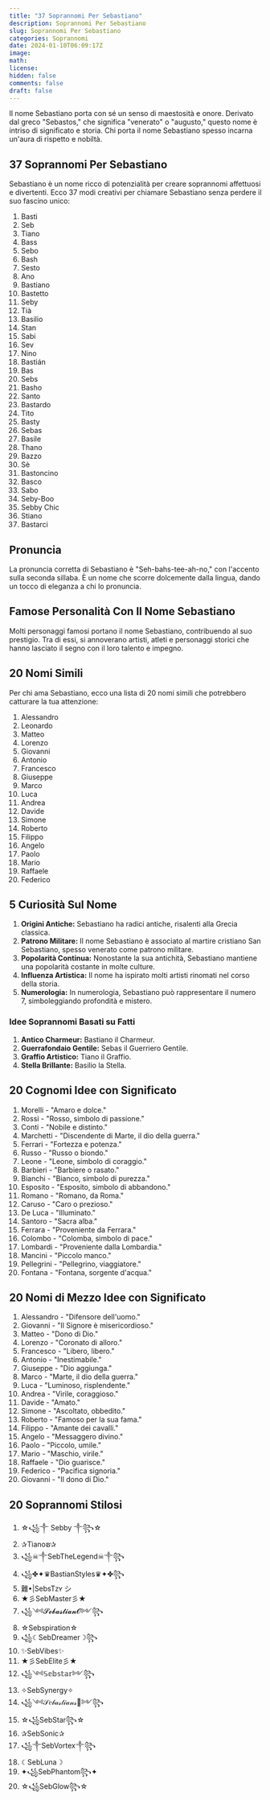 ```yaml
---
title: "37 Soprannomi Per Sebastiano"
description: Soprannomi Per Sebastiano
slug: Soprannomi Per Sebastiano
categories: Soprannomi
date: 2024-01-10T06:09:17Z
image: 
math: 
license: 
hidden: false
comments: false
draft: false
---
```


Il nome Sebastiano porta con sé un senso di maestosità e onore. Derivato dal greco "Sebastos," che significa "venerato" o "augusto," questo nome è intriso di significato e storia. Chi porta il nome Sebastiano spesso incarna un'aura di rispetto e nobiltà.

## 37 Soprannomi Per Sebastiano
Sebastiano è un nome ricco di potenzialità per creare soprannomi affettuosi e divertenti. Ecco 37 modi creativi per chiamare Sebastiano senza perdere il suo fascino unico:

1. Basti
2. Seb
3. Tiano
4. Bass
5. Sebo
6. Bash
7. Sesto
8. Ano
9. Bastiano
10. Bastetto
11. Seby
12. Tià
13. Basilio
14. Stan
15. Sabi
16. Sev
17. Nino
18. Bastián
19. Bas
20. Sebs
21. Basho
22. Santo
23. Bastardo
24. Tito
25. Basty
26. Sebas
27. Basile
28. Thano
29. Bazzo
30. Sè
31. Bastoncino
32. Basco
33. Sabo
34. Seby-Boo
35. Sebby Chic
36. Stiano
37. Bastarci

## Pronuncia
La pronuncia corretta di Sebastiano è "Seh-bahs-tee-ah-no," con l'accento sulla seconda sillaba. È un nome che scorre dolcemente dalla lingua, dando un tocco di eleganza a chi lo pronuncia.

## Famose Personalità Con Il Nome Sebastiano
Molti personaggi famosi portano il nome Sebastiano, contribuendo al suo prestigio. Tra di essi, si annoverano artisti, atleti e personaggi storici che hanno lasciato il segno con il loro talento e impegno.

## 20 Nomi Simili
Per chi ama Sebastiano, ecco una lista di 20 nomi simili che potrebbero catturare la tua attenzione:

1. Alessandro
2. Leonardo
3. Matteo
4. Lorenzo
5. Giovanni
6. Antonio
7. Francesco
8. Giuseppe
9. Marco
10. Luca
11. Andrea
12. Davide
13. Simone
14. Roberto
15. Filippo
16. Angelo
17. Paolo
18. Mario
19. Raffaele
20. Federico

## 5 Curiosità Sul Nome
1. **Origini Antiche:** Sebastiano ha radici antiche, risalenti alla Grecia classica.
2. **Patrono Militare:** Il nome Sebastiano è associato al martire cristiano San Sebastiano, spesso venerato come patrono militare.
3. **Popolarità Continua:** Nonostante la sua antichità, Sebastiano mantiene una popolarità costante in molte culture.
4. **Influenza Artistica:** Il nome ha ispirato molti artisti rinomati nel corso della storia.
5. **Numerologia:** In numerologia, Sebastiano può rappresentare il numero 7, simboleggiando profondità e mistero.

### Idee Soprannomi Basati su Fatti
1. **Antico Charmeur:** Bastiano il Charmeur.
2. **Guerrafondaio Gentile:** Sebas il Guerriero Gentile.
3. **Graffio Artistico:** Tiano il Graffio.
4. **Stella Brillante:** Basilio la Stella.

## 20 Cognomi Idee con Significato
1. Morelli - "Amaro e dolce."
2. Rossi - "Rosso, simbolo di passione."
3. Conti - "Nobile e distinto."
4. Marchetti - "Discendente di Marte, il dio della guerra."
5. Ferrari - "Fortezza e potenza."
6. Russo - "Russo o biondo."
7. Leone - "Leone, simbolo di coraggio."
8. Barbieri - "Barbiere o rasato."
9. Bianchi - "Bianco, simbolo di purezza."
10. Esposito - "Esposito, simbolo di abbandono."
11. Romano - "Romano, da Roma."
12. Caruso - "Caro o prezioso."
13. De Luca - "Illuminato."
14. Santoro - "Sacra alba."
15. Ferrara - "Proveniente da Ferrara."
16. Colombo - "Colomba, simbolo di pace."
17. Lombardi - "Proveniente dalla Lombardia."
18. Mancini - "Piccolo manco."
19. Pellegrini - "Pellegrino, viaggiatore."
20. Fontana - "Fontana, sorgente d'acqua."

## 20 Nomi di Mezzo Idee con Significato
1. Alessandro - "Difensore dell'uomo."
2. Giovanni - "Il Signore è misericordioso."
3. Matteo - "Dono di Dio."
4. Lorenzo - "Coronato di alloro."
5. Francesco - "Libero, libero."
6. Antonio - "Inestimabile."
7. Giuseppe - "Dio aggiunga."
8. Marco - "Marte, il dio della guerra."
9. Luca - "Luminoso, risplendente."
10. Andrea - "Virile, coraggioso."
11. Davide - "Amato."
12. Simone - "Ascoltato, obbedito."
13. Roberto - "Famoso per la sua fama."
14. Filippo - "Amante dei cavalli."
15. Angelo - "Messaggero divino."
16. Paolo - "Piccolo, umile."
17. Mario - "Maschio, virile."
18. Raffaele - "Dio guarisce."
19. Federico - "Pacifica signoria."
20. Giovanni - "Il dono di Dio."

## 20 Soprannomi Stilosi
1. ☆꧁༒ Sebby ༒꧂☆
2. ✰Tìanoຮ✰
3. ꧁☠︎༒SebTheLegend☠︎༒꧂
4. ꧁✤✦♛BastianStyles♛✦✤꧂
5. 難•|SebsTᴢʏ シ︎
6. ★彡SebMaster彡★
7. ꧁༺𝓢𝓮𝓫𝓪𝓼𝓽𝓲𝓪𝓷𝓞༻꧂
8. ☆Sebspiration☆
9. ꧁☾SebDreamer☽꧂
10. ✨SebVibes✨
11. ★彡SebElite彡★
12. ꧁༺𝕊𝕖𝕓𝕤𝕥𝕒𝕣༻꧂
13. ✧SebSynergy✧
14. ꧁༺𝒮𝑒𝒷𝒶𝓈𝓉𝒾𝒶𝓃𝓈𝓄༻꧂
15. ☆꧁SebStar꧂☆
16. ✰SebSonic✰
17. ꧁༒SebVortex༒꧂
18. ☾SebLuna☽
19. ✦꧁SebPhantom꧂✦
20. ☆꧁SebGlow꧂☆